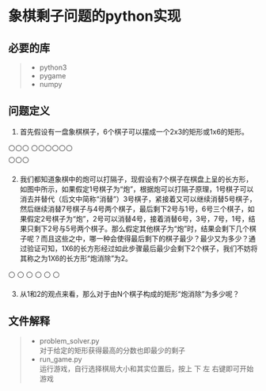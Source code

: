 # 象棋剩子问题的python实现 

## 必要的库
> * python3
> * pygame
> * numpy

## 问题定义
1. 首先假设有一盘象棋棋子，6个棋子可以摆成一个2x3的矩形或1x6的矩形。

⚪⚪⚪                                   ⚪⚪⚪⚪⚪⚪  
⚪⚪⚪

2. 我们都知道象棋中的炮可以打隔子，现假设有7个棋子在棋盘上呈的长方形，如图中所示，如果假定1号棋子为“炮”，根据炮可以打隔子原理，1号棋子可以消去并替代（后文中简称“消替”）3号棋子，紧接着又可以继续消替5号棋子，然后继续消替7号棋子与4号两个棋子，最后剩下2号与1号，6号三个棋子，如果假定2号棋子为“炮”，2号可以消替4号，接着消替6号，3号，7号，1号，结果只剩下2号与5号两个棋子。那么假定其他棋子为“炮”时，结果会剩下几个棋子呢？而且这些之中，哪一种会使得最后剩下的棋子最少？最少又为多少？通过验证可知，1X6的长方形经过如此步骤最后最少会剩下2个棋子，我们不妨将其称之为1X6的长方形“炮消除”为2。
  
⚪ ⚪ ⚪ ⚪ ⚪ ⚪

3. 从1和2的观点来看，那么对于由N个棋子构成的矩形“炮消除”为多少呢？

## 文件解释
> * problem_solver.py  
  对于给定的矩形获得最高的分数也即最少的剩子  
> * run_game.py  
  运行游戏，自行选择棋局大小和其实位置后，按上 下 左 右键即可开始游戏
